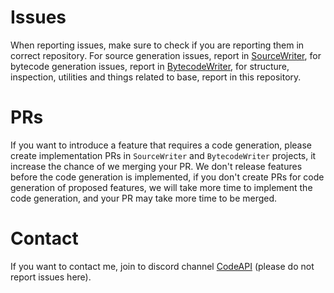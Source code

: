 # Issues

When reporting issues, make sure to check if you are reporting them in correct repository. For source generation issues, report in [SourceWriter](https://github.com/JonathanxD/CodeAPI-SourceWriter), for bytecode generation issues, report in [BytecodeWriter](https://github.com/JonathanxD/CodeAPI-BytecodeWriter), for structure, inspection, utilities and things related to base, report in this repository.

# PRs

If you want to introduce a feature that requires a code generation, please create implementation PRs in `SourceWriter` and `BytecodeWriter` projects, it increase the chance of we merging your PR.
We don't release features before the code generation is implemented, if you don't create PRs for code generation of proposed features, we will take more time to implement the code generation, and your PR may take more time to be merged.

# Contact

If you want to contact me, join to discord channel [CodeAPI](https://discord.gg/3cQWmtj) (please do not report issues here).